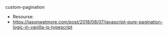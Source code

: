 custom-pagination

- Resourse:
- https://jasonwatmore.com/post/2018/08/07/javascript-pure-pagination-logic-in-vanilla-js-typescript
